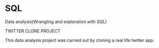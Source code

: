 # SQL
Data analysis(Wrangling and exploration with SQL)

TWITTER CLONE PROJECT

This data analysis project was carried out by cloning a real life twitter app. 

